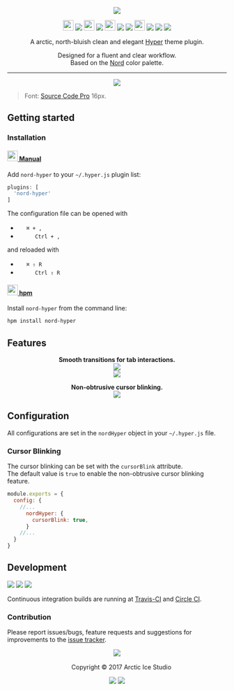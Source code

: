 <p align="center"><img src="https://cdn.rawgit.com/arcticicestudio/nord-hyper/develop/assets/nord-hyper-banner.svg"/></p>

<p align="center"><img src="https://cdn.travis-ci.org/images/favicon-c566132d45ab1a9bcae64d8d90e4378a.svg" width=24 height=24/> <a href="https://travis-ci.org/arcticicestudio/nord-hyper"><img src="https://img.shields.io/travis/arcticicestudio/nord-hyper/develop.svg"/></a> <img src="https://circleci.com/favicon.ico" width=24 height=24/> <a href="https://circleci.com/gh/arcticicestudio/nord-hyper"><img src="https://circleci.com/gh/arcticicestudio/nord-hyper.svg?style=shield&circle-token=3d66b574b6e0663697a26c1207e6fa72c30e78c9"/></a> <img src="https://assets-cdn.github.com/favicon.ico" width=24 height=24/> <a href="https://github.com/arcticicestudio/nord-hyper/releases/latest"><img src="https://img.shields.io/github/release/arcticicestudio/nord-hyper.svg"/></a> <a href="https://github.com/arcticicestudio/nord/releases/tag/v0.2.0"><img src="https://img.shields.io/badge/Nord-v0.2.0-88C0D0.svg"/></a> <img src="https://www.npmjs.com/static/images/touch-icons/favicon-32x32.png" width=24 height=24/> <a href="https://www.npmjs.com/package/nord-hyper"><img src="https://img.shields.io/npm/v/nord-hyper.svg"/></a> <a href="https://www.npmjs.com/package/nord-hyper"><img src="https://img.shields.io/npm/dt/nord-hyper.svg"/></a> <a href="https://www.npmjs.com/package/nord-hyper"><img src="https://img.shields.io/npm/dm/nord-hyper.svg"/></a></p>

<p align="center">A arctic, north-bluish clean and elegant <a href="https://hyper.is">Hyper</a> theme plugin.</p>

<p align="center">Designed for a fluent and clear workflow.<br>
Based on the <a href="https://github.com/arcticicestudio/nord">Nord</a> color palette.</p>

---

<p align="center"><img src="https://raw.githubusercontent.com/arcticicestudio/nord-hyper/develop/assets/scrot-top.png"/><blockquote>Font: <a href="https://adobe-fonts.github.io/source-code-pro">Source Code Pro</a> 16px.</blockquote></p>

## Getting started
### Installation
#### <a href="https://hyper.is/#extensions"><img src="https://hyper.is/favicon.png" width=24 height=24/> Manual</a>
Add `nord-hyper` to your `~/.hyper.js` plugin list:
```js
plugins: [
  'nord-hyper'
]
```
The configuration file can be opened with
  - <img src="https://developer.apple.com/favicon.ico" width=16 height=16/> `⌘ + ,`
  - <img src="https://www.kernel.org/theme/images/logos/favicon.png" width=16 height=16/> <img src="https://www.microsoft.com/favicon.ico" width=16 height=16/> `Ctrl + ,`
  
and reloaded with
  - <img src="https://developer.apple.com/favicon.ico" width=16 height=16/> `⌘ ⇧ R`
  - <img src="https://www.kernel.org/theme/images/logos/favicon.png" width=16 height=16/> <img src="https://www.microsoft.com/favicon.ico" width=16 height=16/> `Ctrl ⇧ R`

#### <a href="https://www.npmjs.com/package/hpm-cli"><img src="https://hyper.is/favicon.png" width=24 height=24/> hpm</a>
Install `nord-hyper` from the command line:
```sh
hpm install nord-hyper
```

## Features
<p align="center"><strong>Smooth transitions for tab interactions.</strong><br><img src="https://raw.githubusercontent.com/arcticicestudio/nord-hyper/develop/assets/scrot-feature-tabs.png"/><br><img src="https://raw.githubusercontent.com/arcticicestudio/nord-hyper/develop/assets/scrcast-feature-smooth-tab-transition.gif"/></p>

<p align="center"><strong>Non-obtrusive cursor blinking.</strong><br><img src="https://raw.githubusercontent.com/arcticicestudio/nord-hyper/develop/assets/scrcast-feature-cursor-blink.gif"/></p>

## Configuration
All configurations are set in the `nordHyper` object in your `~/.hyper.js` file.

### Cursor Blinking
The cursor blinking can be set with the `cursorBlink` attribute.  
The default value is `true` to enable the non-obtrusive cursor blinking feature.
```js
module.exports = {
  config: {
    //...
      nordHyper: {
        cursorBlink: true,
      }
    //...
  }
}
```

## Development
[![](https://img.shields.io/badge/Changelog-0.4.0-81A1C1.svg)](https://github.com/arcticicestudio/nord-hyper/blob/v0.4.0/CHANGELOG.md) [![](https://img.shields.io/badge/Workflow-gitflow--branching--model-81A1C1.svg)](http://nvie.com/posts/a-successful-git-branching-model) [![](https://img.shields.io/badge/Versioning-ArcVer_0.8.0-81A1C1.svg)](https://github.com/arcticicestudio/arcver)

Continuous integration builds are running at [Travis-CI](https://travis-ci.org/arcticicestudio/nord-hyper) and [Circle CI](https://circleci.com/gh/arcticicestudio/nord-hyper).

### Contribution
Please report issues/bugs, feature requests and suggestions for improvements to the [issue tracker](https://github.com/arcticicestudio/nord-hyper/issues).

<p align="center"><img src="https://cdn.rawgit.com/arcticicestudio/nord/develop/src/assets/banner-footer-mountains.svg" /></p>

<p align="center"> <img src="http://arcticicestudio.com/favicon.ico" width=16 height=16/> Copyright &copy; 2017 Arctic Ice Studio</p>

<p align="center"><a href="http://www.apache.org/licenses/LICENSE-2.0"><img src="https://img.shields.io/badge/License-Apache_2.0-5E81AC.svg"/></a> <a href="https://creativecommons.org/licenses/by-sa/4.0"><img src="https://img.shields.io/badge/License-CC_BY--SA_4.0-5E81AC.svg"/></a></p>
